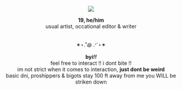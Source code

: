<p align="center"><img src="https://i.imgur.com/3ljFuuN_d.webp?maxwidth=760&fidelity=grand"></center><br>

<p align="center"><body>
        <b>19, he/him</b><br>
           usual artist, occational editor & writer<br>
</body>
   <br>     
<p align="center">✶⋆.˚꩜ .ᐟ˙⋆✶<br>

<body>
<p align="center"><body>
           <b>byi<i>!!</i></b><br>
           feel free to interact !! i dont bite !!<br>
           im not strict when it comes to interaction, <b>just dont be weird</b><br>
           basic dni, proshippers & bigots stay 100 ft away from me you WILL be striken down<br>
</body>

